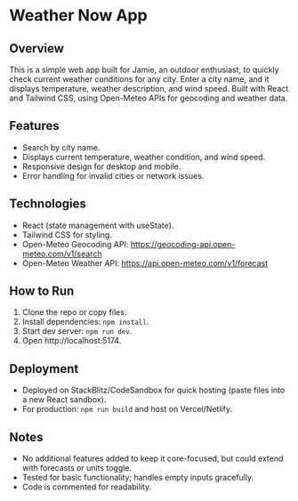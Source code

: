 # Weather Now App

## Overview
This is a simple web app built for Jamie, an outdoor enthusiast, to quickly check current weather conditions for any city. Enter a city name, and it displays temperature, weather description, and wind speed. Built with React and Tailwind CSS, using Open-Meteo APIs for geocoding and weather data.

## Features
- Search by city name.
- Displays current temperature, weather condition, and wind speed.
- Responsive design for desktop and mobile.
- Error handling for invalid cities or network issues.

## Technologies
- React (state management with useState).
- Tailwind CSS for styling.
- Open-Meteo Geocoding API: https://geocoding-api.open-meteo.com/v1/search
- Open-Meteo Weather API: https://api.open-meteo.com/v1/forecast

## How to Run
1. Clone the repo or copy files.
2. Install dependencies: `npm install`.
3. Start dev server: `npm run dev`.
4. Open http://localhost:5174.

## Deployment
- Deployed on StackBlitz/CodeSandbox for quick hosting (paste files into a new React sandbox).
- For production: `npm run build` and host on Vercel/Netlify.

## Notes
- No additional features added to keep it core-focused, but could extend with forecasts or units toggle.
- Tested for basic functionality; handles empty inputs gracefully.
- Code is commented for readability.
